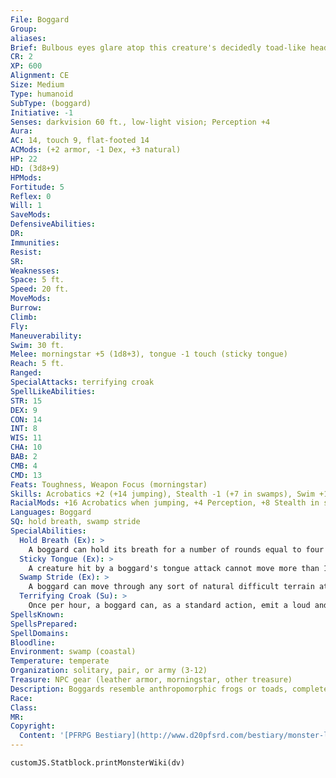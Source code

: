 ```yaml
---
File: Boggard
Group: 
aliases: 
Brief: Bulbous eyes glare atop this creature's decidedly toad-like head. A multitude of warts and bumps decorate its greenish skin.
CR: 2
XP: 600
Alignment: CE
Size: Medium
Type: humanoid
SubType: (boggard)
Initiative: -1
Senses: darkvision 60 ft., low-light vision; Perception +4
Aura: 
AC: 14, touch 9, flat-footed 14
ACMods: (+2 armor, -1 Dex, +3 natural)
HP: 22
HD: (3d8+9)
HPMods: 
Fortitude: 5
Reflex: 0
Will: 1
SaveMods: 
DefensiveAbilities: 
DR: 
Immunities: 
Resist: 
SR: 
Weaknesses: 
Space: 5 ft.
Speed: 20 ft.
MoveMods: 
Burrow: 
Climb: 
Fly: 
Maneuverability: 
Swim: 30 ft.
Melee: morningstar +5 (1d8+3), tongue -1 touch (sticky tongue)
Reach: 5 ft.
Ranged: 
SpecialAttacks: terrifying croak
SpellLikeAbilities: 
STR: 15
DEX: 9
CON: 14
INT: 8
WIS: 11
CHA: 10
BAB: 2
CMB: 4
CMD: 13
Feats: Toughness, Weapon Focus (morningstar)
Skills: Acrobatics +2 (+14 jumping), Stealth -1 (+7 in swamps), Swim +10
RacialMods: +16 Acrobatics when jumping, +4 Perception, +8 Stealth in swamps
Languages: Boggard
SQ: hold breath, swamp stride
SpecialAbilities:
  Hold Breath (Ex): >
    A boggard can hold its breath for a number of rounds equal to four times its Constitution score before it risks drowning or suffocating.
  Sticky Tongue (Ex): >
    A creature hit by a boggard's tongue attack cannot move more than 10 feet away from the boggard and takes a -2 penalty to AC as long as the tongue is attached (this penalty does not stack if multiple tongues are attached). The tongue can be removed by making an opposed Strength check as a standard action or by dealing 2 points of slashing damage to the tongue (AC 11, damage does not deplete the boggard's actual hit points). The boggard cannot move more than 10 feet away from the target, but the boggard can release its tongue as a free action. Unlike a giant frog, a boggard cannot pull targets toward it with its tongue.
  Swamp Stride (Ex): >
    A boggard can move through any sort of natural difficult terrain at its normal speed while within a swamp. Magically altered terrain affects a boggard normally.
  Terrifying Croak (Su): >
    Once per hour, a boggard can, as a standard action, emit a loud and horrifying croak. Any nonboggard creature within 30 feet of the boggard must make a DC 13 Will save or become shaken for 1d4 rounds. Creatures that succeed at this save cannot be affected again by the same boggard's croak for 24 hours. Creatures that are already shaken become frightened for 1d4 rounds instead. The save DC is Charisma-based and includes a +2 racial bonus.
SpellsKnown: 
SpellsPrepared: 
SpellDomains: 
Bloodline: 
Environment: swamp (coastal)
Temperature: temperate
Organization: solitary, pair, or army (3-12)
Treasure: NPC gear (leather armor, morningstar, other treasure)
Description: Boggards resemble anthropomorphic frogs or toads, complete with webbed hands and feet, large eyes, and overly wide mouths. These creatures make their homes near large rivers or deep in marshes. There they make small villages composed of mud mounds on the banks. Boggards start out life as tadpoles in breeding ponds, eventually growing to a length of 3 feet before sprouting arms and legs and becoming capable of terrestrial living. Acceptance into the clan then depends on the young boggard's successful hunt to kill a sentient humanoid. Those who fail are exiled from the clan. As boggards age, they continue to grow and lose their coloration. Exceptionally old boggards bear completely white skin covering massive corpulent bodies. Some of these boggards rank among the caste of priest-kings and enjoy a life of grotesque pleasures ruling their clans. Though often hunched over, boggards stand 5 feet tall and weigh close to 200 pounds. These creatures live for 50 years, though the harsh swamps and infighting usually cut these years short.
Race: 
Class: 
MR: 
Copyright:
  Content: '[PFRPG Bestiary](http://www.d20pfsrd.com/bestiary/monster-listings/humanoids/boggard)'
---
```

```dataviewjs
customJS.Statblock.printMonsterWiki(dv)
```
